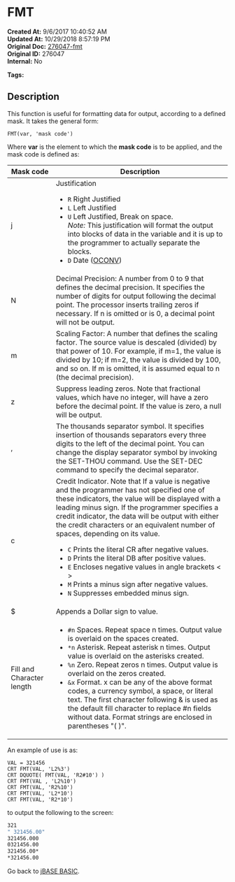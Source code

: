 # FMT

**Created At:** 9/6/2017 10:40:52 AM  
**Updated At:** 10/29/2018 8:57:19 PM  
**Original Doc:** [276047-fmt](https://docs.jbase.com/36868-jbase-basic/276047-fmt)  
**Original ID:** 276047  
**Internal:** No

**Tags:**
<badge text='text formatting' vertical='middle' />

## Description

This function is useful for formatting data for output, according to a defined mask. It takes the general form:

```
FMT(var, 'mask code')
```

Where **var** is the element to which the **mask code** is to be applied, and the mask code is defined as:

| Mask code                 | Description                                                                                                                                                                                                                                                                                                                                                                                                                                                                                                                                                                                                                                 |
| ------------------------- | ------------------------------------------------------------------------------------------------------------------------------------------------------------------------------------------------------------------------------------------------------------------------------------------------------------------------------------------------------------------------------------------------------------------------------------------------------------------------------------------------------------------------------------------------------------------------------------------------------------------------------------------- |
| j                         | Justification<ul><li>`R` Right Justified</li><li>`L` Left Justified</li><li>`U` Left Justified, Break on space.<br />_Note:_ This justification will format the output into blocks of data in the variable and it is up to the programmer to actually separate the blocks.</li><li>`D` Date ([OCONV](./../oconv))</li></ul>                                                                                                                                                                                                                                                                                                                 |
| N                         | Decimal Precision: A number from 0 to 9 that defines the decimal precision. It specifies the number of digits for output following the decimal point. The processor inserts trailing zeros if necessary. If n is omitted or is 0, a decimal point will not be output.                                                                                                                                                                                                                                                                                                                                                                       |
| m                         | Scaling Factor: A number that defines the scaling factor. The source value is descaled (divided) by that power of 10. For example, if m=1, the value is divided by 10; if m=2, the value is divided by 100, and so on. If m is omitted, it is assumed equal to n (the decimal precision).                                                                                                                                                                                                                                                                                                                                                   |
| z                         | Suppress leading zeros. Note that fractional values, which have no integer, will have a zero before the decimal point. If the value is zero, a null will be output.                                                                                                                                                                                                                                                                                                                                                                                                                                                                         |
| ,                         | The thousands separator symbol. It specifies insertion of thousands separators every three digits to the left of the decimal point. You can change the display separator symbol by invoking the SET-THOU command. Use the SET-DEC command to specify the decimal separator.                                                                                                                                                                                                                                                                                                                                                                 |
| c                         | Credit Indicator. Note that If a value is negative and the programmer has not specified one of these indicators, the value will be displayed with a leading minus sign. If the programmer specifies a credit indicator, the data will be output with either the credit characters or an equivalent number of spaces, depending on its value.<ul><li>`C` Prints the literal CR after negative values.</li><li>`D` Prints the literal DB after positive values.</li><li>`E` Encloses negative values in angle brackets &lt; &gt;</li><li>`M` Prints a minus sign after negative values.</li><li>`N` Suppresses embedded minus sign.</li></ul> |
| \$                        | Appends a Dollar sign to value.                                                                                                                                                                                                                                                                                                                                                                                                                                                                                                                                                                                                             |
| Fill and Character length | <ul><li>`#n` Spaces. Repeat space n times. Output value is overlaid on the spaces created.</li><li>`*n` Asterisk. Repeat asterisk n times. Output value is overlaid on the asterisks created.</li><li>`%n` Zero. Repeat zeros n times. Output value is overlaid on the zeros created.</li><li>`&x` Format. x can be any of the above format codes, a currency symbol, a space, or literal text. The first character following &amp; is used as the default fill character to replace #n fields without data. Format strings are enclosed in parentheses &quot;( )&quot;.</li></ul>                                                          |

An example of use is as:

``` basic
VAL = 321456
CRT FMT(VAL, 'L2%3')
CRT DQUOTE( FMT(VAL, 'R2#10') )
CRT FMT(VAL , 'L2%10')
CRT FMT(VAL, 'R2%10')
CRT FMT(VAL, 'L2*10')
CRT FMT(VAL, 'R2*10')
```

to output the following to the screen:

``` bash
321
" 321456.00"
321456.000
0321456.00
321456.00*
*321456.00
```

Go back to [jBASE BASIC](./../jbase-basic-programmers-reference-guide).
